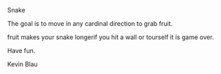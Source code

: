 Snake

The goal is to move in any cardinal direction to grab fruit.

fruit makes your snake longerif you hit a wall or tourself it is game over.

Have fun.

Kevin Blau
